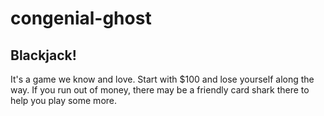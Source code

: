 # congenial-ghost

## Blackjack!

It's a game we know and love. Start with $100 and lose yourself along the way. If you run out of money, there may be a friendly card shark there to help you play some more.
